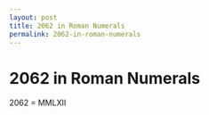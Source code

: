 ```yaml
---
layout: post
title: 2062 in Roman Numerals
permalink: 2062-in-roman-numerals
---
```


# 2062 in Roman Numerals

2062 = MMLXII
